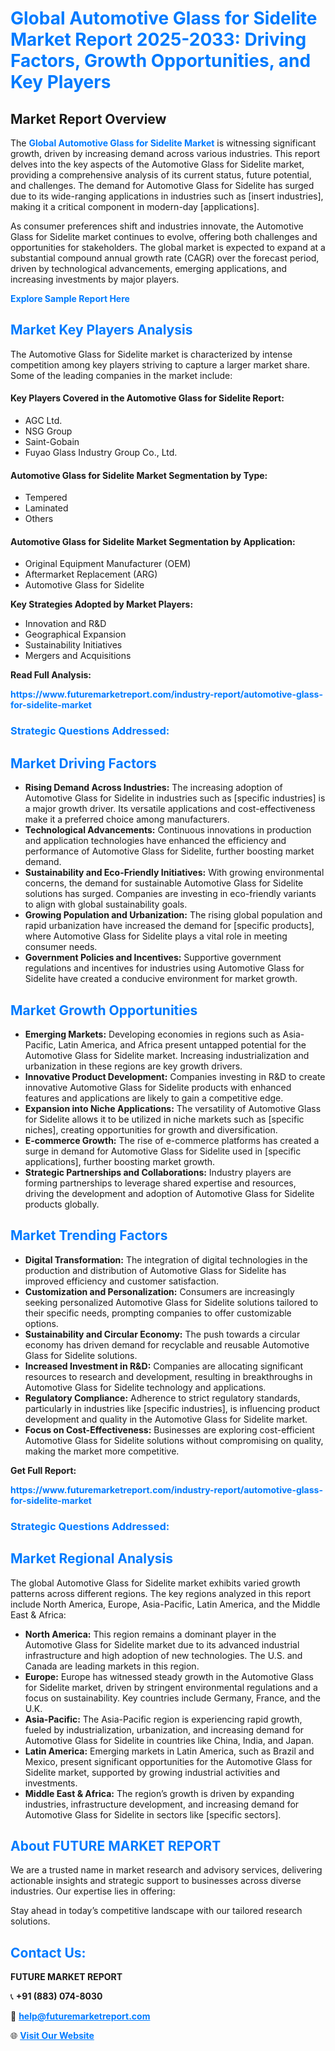 <h1 style="color: #007BFF;">Global Automotive Glass for Sidelite Market Report 2025-2033: Driving Factors, Growth Opportunities, and Key Players</h1>

<section id="overview">
<h2>Market Report Overview</h2>
<p>The <a href="https://www.futuremarketreport.com/industry-report/automotive-glass-for-sidelite-market" style="color: #007BFF; text-decoration: none;"><strong>Global Automotive Glass for Sidelite Market</strong></a> is witnessing significant growth, driven by increasing demand across various industries. This report delves into the key aspects of the Automotive Glass for Sidelite market, providing a comprehensive analysis of its current status, future potential, and challenges. The demand for Automotive Glass for Sidelite has surged due to its wide-ranging applications in industries such as [insert industries], making it a critical component in modern-day [applications].</p>
<p>As consumer preferences shift and industries innovate, the Automotive Glass for Sidelite market continues to evolve, offering both challenges and opportunities for stakeholders. The global market is expected to expand at a substantial compound annual growth rate (CAGR) over the forecast period, driven by technological advancements, emerging applications, and increasing investments by major players.</p>
</section>

<section id="overview">
<p><a href="https://www.futuremarketreport.com/request-sample/reportId=126769" style="color: #007BFF; text-decoration: none;"><strong>Explore Sample Report Here</strong></a></p>
</section>

<section id="key-players">
<h2 style="color: #007BFF;">Market Key Players Analysis</h2>
<p>The Automotive Glass for Sidelite market is characterized by intense competition among key players striving to capture a larger market share. Some of the leading companies in the market include:</p>
<h4>Key Players Covered in the Automotive Glass for Sidelite Report:</h4>
<ul><li>AGC Ltd.</li><li>NSG Group</li><li>Saint-Gobain</li><li>Fuyao Glass Industry Group Co., Ltd.</li></ul>
<h4>Automotive Glass for Sidelite Market Segmentation by Type:</h4>
<ul><li>Tempered</li><li>Laminated</li><li>Others</li></ul>

<h4>Automotive Glass for Sidelite Market Segmentation by Application:</h4>
<ul><li>Original Equipment Manufacturer (OEM)</li><li>Aftermarket Replacement (ARG)</li><li>Automotive Glass for Sidelite</li></ul>
<p><strong>Key Strategies Adopted by Market Players:</strong></p>
<ul>
<li>Innovation and R&D</li>
<li>Geographical Expansion</li>
<li>Sustainability Initiatives</li>
<li>Mergers and Acquisitions</li>
</ul>
</section>

<section>
<p><strong>Read Full Analysis: </strong></p><a href="https://www.futuremarketreport.com/industry-report/automotive-glass-for-sidelite-market" style="color: #007BFF; text-decoration: none;"><strong>https://www.futuremarketreport.com/industry-report/automotive-glass-for-sidelite-market</strong></a>
<h3 style="color: #007BFF;">Strategic Questions Addressed:</h3>
</section>

<section id="driving-factors">
<h2 style="color: #007BFF;">Market Driving Factors</h2>
<ul>
<li><strong>Rising Demand Across Industries:</strong> The increasing adoption of Automotive Glass for Sidelite in industries such as [specific industries] is a major growth driver. Its versatile applications and cost-effectiveness make it a preferred choice among manufacturers.</li>
<li><strong>Technological Advancements:</strong> Continuous innovations in production and application technologies have enhanced the efficiency and performance of Automotive Glass for Sidelite, further boosting market demand.</li>
<li><strong>Sustainability and Eco-Friendly Initiatives:</strong> With growing environmental concerns, the demand for sustainable Automotive Glass for Sidelite solutions has surged. Companies are investing in eco-friendly variants to align with global sustainability goals.</li>
<li><strong>Growing Population and Urbanization:</strong> The rising global population and rapid urbanization have increased the demand for [specific products], where Automotive Glass for Sidelite plays a vital role in meeting consumer needs.</li>
<li><strong>Government Policies and Incentives:</strong> Supportive government regulations and incentives for industries using Automotive Glass for Sidelite have created a conducive environment for market growth.</li>
</ul>
</section>

<section id="growth-opportunities">
<h2 style="color: #007BFF;">Market Growth Opportunities</h2>
<ul>
<li><strong>Emerging Markets:</strong> Developing economies in regions such as Asia-Pacific, Latin America, and Africa present untapped potential for the Automotive Glass for Sidelite market. Increasing industrialization and urbanization in these regions are key growth drivers.</li>
<li><strong>Innovative Product Development:</strong> Companies investing in R&D to create innovative Automotive Glass for Sidelite products with enhanced features and applications are likely to gain a competitive edge.</li>
<li><strong>Expansion into Niche Applications:</strong> The versatility of Automotive Glass for Sidelite allows it to be utilized in niche markets such as [specific niches], creating opportunities for growth and diversification.</li>
<li><strong>E-commerce Growth:</strong> The rise of e-commerce platforms has created a surge in demand for Automotive Glass for Sidelite used in [specific applications], further boosting market growth.</li>
<li><strong>Strategic Partnerships and Collaborations:</strong> Industry players are forming partnerships to leverage shared expertise and resources, driving the development and adoption of Automotive Glass for Sidelite products globally.</li>
</ul>
</section>

<section id="trending-factors">
<h2 style="color: #007BFF;">Market Trending Factors</h2>
<ul>
<li><strong>Digital Transformation:</strong> The integration of digital technologies in the production and distribution of Automotive Glass for Sidelite has improved efficiency and customer satisfaction.</li>
<li><strong>Customization and Personalization:</strong> Consumers are increasingly seeking personalized Automotive Glass for Sidelite solutions tailored to their specific needs, prompting companies to offer customizable options.</li>
<li><strong>Sustainability and Circular Economy:</strong> The push towards a circular economy has driven demand for recyclable and reusable Automotive Glass for Sidelite solutions.</li>
<li><strong>Increased Investment in R&D:</strong> Companies are allocating significant resources to research and development, resulting in breakthroughs in Automotive Glass for Sidelite technology and applications.</li>
<li><strong>Regulatory Compliance:</strong> Adherence to strict regulatory standards, particularly in industries like [specific industries], is influencing product development and quality in the Automotive Glass for Sidelite market.</li>
<li><strong>Focus on Cost-Effectiveness:</strong> Businesses are exploring cost-efficient Automotive Glass for Sidelite solutions without compromising on quality, making the market more competitive.</li>
</ul>
</section>

<section>
<p><strong>Get Full Report: </strong></p><a href="https://www.futuremarketreport.com/industry-report/automotive-glass-for-sidelite-market" style="color: #007BFF; text-decoration: none;"><strong>https://www.futuremarketreport.com/industry-report/automotive-glass-for-sidelite-market</strong></a>
<h3 style="color: #007BFF;">Strategic Questions Addressed:</h3>
</section>


<section id="regional-analysis">
<h2 style="color: #007BFF;">Market Regional Analysis</h2>
<p>The global Automotive Glass for Sidelite market exhibits varied growth patterns across different regions. The key regions analyzed in this report include North America, Europe, Asia-Pacific, Latin America, and the Middle East & Africa:</p>
<ul>
<li><strong>North America:</strong> This region remains a dominant player in the Automotive Glass for Sidelite market due to its advanced industrial infrastructure and high adoption of new technologies. The U.S. and Canada are leading markets in this region.</li>
<li><strong>Europe:</strong> Europe has witnessed steady growth in the Automotive Glass for Sidelite market, driven by stringent environmental regulations and a focus on sustainability. Key countries include Germany, France, and the U.K.</li>
<li><strong>Asia-Pacific:</strong> The Asia-Pacific region is experiencing rapid growth, fueled by industrialization, urbanization, and increasing demand for Automotive Glass for Sidelite in countries like China, India, and Japan.</li>
<li><strong>Latin America:</strong> Emerging markets in Latin America, such as Brazil and Mexico, present significant opportunities for the Automotive Glass for Sidelite market, supported by growing industrial activities and investments.</li>
<li><strong>Middle East & Africa:</strong> The region’s growth is driven by expanding industries, infrastructure development, and increasing demand for Automotive Glass for Sidelite in sectors like [specific sectors].</li>
</ul>
</section>

<footer>
<h2 style="color: #007BFF;">About FUTURE MARKET REPORT</h2>
<p>We are a trusted name in market research and advisory services, delivering actionable insights and strategic support to businesses across diverse industries. Our expertise lies in offering:</p>

<p>Stay ahead in today’s competitive landscape with our tailored research solutions.</p>

<h2 style="color: #007BFF;">Contact Us:</h2>
<p><strong>FUTURE MARKET REPORT</strong></p>
<p>📞 <strong>+91 (883) 074-8030</strong></p>
<p>📧 <strong><a href="mailto:help@futuremarketreport.com" style="color: #007BFF;">help@futuremarketreport.com</a></strong></p>
<p>🌐 <strong><a href="https://www.futuremarketreport.com/" style="color: #007BFF;">Visit Our Website</a></strong></p>
</footer>